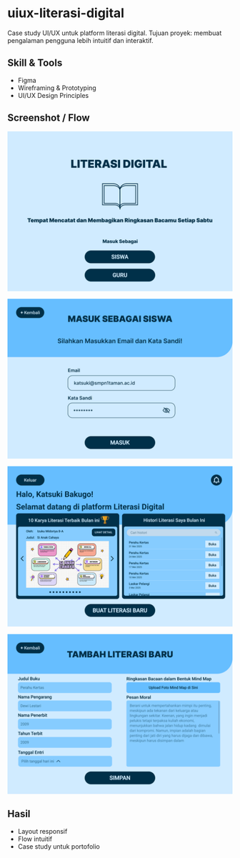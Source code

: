 # uiux-literasi-digital
Case study UI/UX untuk platform literasi digital. Tujuan proyek: membuat pengalaman pengguna lebih intuitif dan interaktif.

## Skill & Tools
- Figma
- Wireframing & Prototyping
- UI/UX Design Principles

## Screenshot / Flow
![Landing Page](images/landing-page.png)

![Login](images/login.png)

![Dashboard](images/dashboard.png)

![Form Tambah Literasi](images/form-tambah-literasi.png)

## Hasil
- Layout responsif
- Flow intuitif
- Case study untuk portofolio

